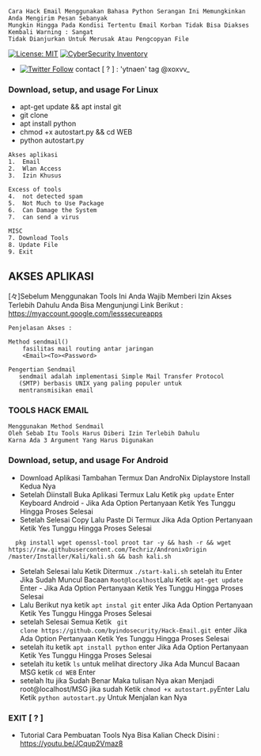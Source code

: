 ```
Cara Hack Email Menggunakan Bahasa Python Serangan Ini Memungkinkan Anda Mengirim Pesan Sebanyak 
Mungkin Hingga Pada Kondisi Tertentu Email Korban Tidak Bisa Diakses Kembali Warning : Sangat 
Tidak Dianjurkan Untuk Merusak Atau Pengcopyan File
```
[![License: MIT](https://img.shields.io/badge/Check-Youtube-red.svg)](https://youtu.be/JCqup2Vmaz8)
[![CyberSecurity Inventory](https://img.shields.io/badge/Hack-informations-FF5050_flat.svg)](https://youtu.be/JCqup2Vmaz8)

* [![Twitter Follow](https://img.shields.io/twitter/follow/jay_townsend1.svg?style=social&label=Follow)](https://twitter.com/xoxvv_) contact [ ? ] : 'ytnaen' tag @xoxvv_

### Download, setup, and usage For Linux
* apt-get update && apt instal git
* git clone 
* apt install python
* chmod +x autostart.py && cd WEB
* python autostart.py
```
Akses aplikasi
1.  Email
2.  Wlan Access
3.  Izin Khusus

Excess of tools
4.  not detected spam
5.  Not Much to Use Package
6.  Can Damage the System
7.  can send a virus

MISC
7. Download Tools
8. Update File
9. Exit
```
## AKSES APLIKASI

[々]Sebelum Menggunakan Tools Ini Anda Wajib Memberi Izin Akses Terlebih Dahulu
Anda Bisa Mengunjungi Link Berikut : https://myaccount.google.com/lesssecureapps

```
Penjelasan Akses :

Method sendmail() 
    fasilitas mail routing antar jaringan
    <Email><To><Password>

Pengertian Sendmail 
   sendmail adalah implementasi Simple Mail Transfer Protocol 
   (SMTP) berbasis UNIX yang paling populer untuk 
   mentransmisikan email
```

### TOOLS HACK EMAIL
```
Menggunakan Method Sendmail
Oleh Sebab Itu Tools Harus Diberi Izin Terlebih Dahulu
Karna Ada 3 Argument Yang Harus Digunakan 
```
### Download, setup, and usage For Android
* Download Aplikasi Tambahan Termux Dan AndroNix Diplaystore 
  Install Kedua Nya
* Setelah Diinstall Buka Aplikasi Termux Lalu Ketik ``` pkg update ```
  Enter Keyboard Android - Jika Ada Option Pertanyaan Ketik 
  Yes Tunggu Hingga Proses Selesai
* Setelah Selesai Copy Lalu Paste Di Termux Jika Ada Option Pertanyaan Ketik Yes Tunggu Hingga Proses Selesai
```
  pkg install wget openssl-tool proot tar -y && hash -r && wget https://raw.githubusercontent.com/Techriz/AndronixOrigin /master/Installer/Kali/kali.sh && bash kali.sh 
 ```
* Setelah Selesai lalu Ketik Ditermux ``` ./start-kali.sh ``` setelah itu Enter Jika Sudah Muncul Bacaan ``` Root@localhost ```Lalu Ketik ``` apt-get update ``` Enter - Jika Ada Option Pertanyaan Ketik Yes Tunggu Hingga Proses Selesai
* Lalu Berikut nya ketik ``` apt instal git ``` enter Jika Ada Option Pertanyaan Ketik Yes Tunggu Hingga Proses Selesai
* setelah Selesai Semua Ketik ``` git clone https://github.com/byindosecurity/Hack-Email.git ```enter Jika Ada Option 
  Pertanyaan Ketik Yes Tunggu Hingga Proses Selesai
* setelah itu ketik ``` apt install python ``` enter Jika Ada Option Pertanyaan Ketik Yes Tunggu Hingga Proses Selesai
* setelah itu ketik ``` ls ``` untuk melihat directory Jika Ada Muncul Bacaan MSG ketik ``` cd WEB ``` Enter
* setelah Itu jika Sudah Benar Maka tulisan Nya akan Menjadi root@localhost/MSG jika sudah Ketik ``` chmod +x autostart.py ```Enter Lalu Ketik ``` python autostart.py ``` Untuk Menjalan kan Nya
  
### EXIT [ ? ]
* Tutorial Cara Pembuatan Tools Nya Bisa Kalian Check Disini : https://youtu.be/JCqup2Vmaz8


